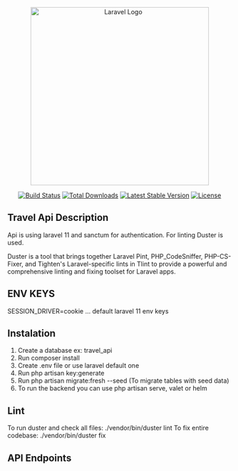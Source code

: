 <p align="center"><a href="https://laravel.com" target="_blank"><img src="https://raw.githubusercontent.com/laravel/art/master/logo-lockup/5%20SVG/2%20CMYK/1%20Full%20Color/laravel-logolockup-cmyk-red.svg" width="400" alt="Laravel Logo"></a></p>

<p align="center">
<a href="https://github.com/laravel/framework/actions"><img src="https://github.com/laravel/framework/workflows/tests/badge.svg" alt="Build Status"></a>
<a href="https://packagist.org/packages/laravel/framework"><img src="https://img.shields.io/packagist/dt/laravel/framework" alt="Total Downloads"></a>
<a href="https://packagist.org/packages/laravel/framework"><img src="https://img.shields.io/packagist/v/laravel/framework" alt="Latest Stable Version"></a>
<a href="https://packagist.org/packages/laravel/framework"><img src="https://img.shields.io/packagist/l/laravel/framework" alt="License"></a>
</p>

## Travel Api Description

Api is using laravel 11 and sanctum for authentication.
For linting Duster is used.

Duster is a tool that brings together Laravel Pint, PHP_CodeSniffer, PHP-CS-Fixer, and Tighten's Laravel-specific lints in Tlint to provide a powerful and comprehensive linting and fixing toolset for Laravel apps.

## ENV KEYS
SESSION_DRIVER=cookie
... default laravel 11 env keys

## Instalation

1. Create a database ex: travel_api
2. Run composer install
3. Create .env file or use laravel default one
3. Run php artisan key:generate
4. Run php artisan migrate:fresh --seed (To migrate tables with seed data)
5. To run the backend you can use php artisan serve, valet or helm

## Lint
To run duster and check all files: ./vendor/bin/duster lint
To fix entire codebase: ./vendor/bin/duster fix


## API Endpoints
